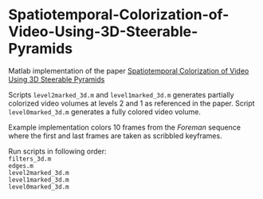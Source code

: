 # Spatiotemporal-Colorization-of-Video-Using-3D-Steerable-Pyramids
Matlab  implementation of the paper [Spatiotemporal Colorization of Video Using 3D Steerable Pyramids](https://ieeexplore.ieee.org/document/7428858/)

Scripts `level2marked_3d.m` and `level1marked_3d.m` generates partially colorized video volumes at levels 2 and 1 as referenced in the paper. Script `level0marked_3d.m` generates a fully colored video volume. 

Example implementation colors 10 frames from the *Foreman* sequence where the first and last frames are taken as scribbled keyframes. 

Run scripts in following order:  
`filters_3d.m`  
`edges.m`  
`level2marked_3d.m`  
`level1marked_3d.m`  
`level0marked_3d.m`  
